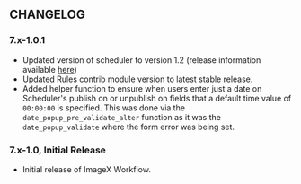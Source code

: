 ## CHANGELOG

### 7.x-1.0.1

* Updated version of scheduler to version 1.2 (release information available [here](https://drupal.org/node/2032911))
* Updated Rules contrib module version to latest stable release.
* Added helper function to ensure when users enter just a date on Scheduler's publish on or unpublish on fields that a default time value of `00:00:00` is specified. This was done via the `date_popup_pre_validate_alter` function as it was the `date_popup_validate` where the form error was being set.

### 7.x-1.0, Initial Release

* Initial release of ImageX Workflow.
